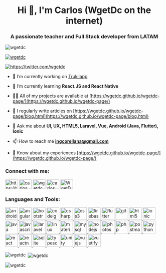 <h1 align="center">Hi 👋, I'm Carlos (WgetDc on the internet)</h1>
<h3 align="center">A passionate teacher and Full Stack developer from LATAM</h3>

<p align="left"> <img src="https://komarev.com/ghpvc/?username=wgetdc&label=Profile%20views&color=0e75b6&style=flat" alt="wgetdc" /> </p>

<p align="left"> <a href="https://github.com/ryo-ma/github-profile-trophy"><img src="https://github-profile-trophy.vercel.app/?username=wgetdc" alt="wgetdc" /></a> </p>

<p align="left"> <a href="https://twitter.com/wgetdc" target="blank"><img src="https://img.shields.io/twitter/follow/wgetdc?logo=twitter&style=for-the-badge" alt="https://twitter.com/wgetdc" /></a> </p>

- 🔭 I’m currently working on [Trukilapp](https://trukilapp.cl/)

- 🌱 I’m currently learning **React.JS and React Native**

- 👨‍💻 All of my projects are available at [https://wgetdc.github.io/wgetdc-page/](https://wgetdc.github.io/wgetdc-page/)

- 📝 I regularly write articles on [https://wgetdc.github.io/wgetdc-page/blog.html](https://wgetdc.github.io/wgetdc-page/blog.html)

- 💬 Ask me about **UI, UX, HTML5, Laravel, Vue, Android (Java, Flutter), Ionic**

- 📫 How to reach me **ingcorellana@gmail.com**

- 📄 Know about my experiences [https://wgetdc.github.io/wgetdc-page/](https://wgetdc.github.io/wgetdc-page/)

<h3 align="left">Connect with me:</h3>
<p align="left">
<a href="https://twitter.com/https://twitter.com/wgetdc" target="blank"><img align="center" src="https://cdn.jsdelivr.net/npm/simple-icons@3.0.1/icons/twitter.svg" alt="https://twitter.com/wgetdc" height="30" width="40" /></a>
<a href="https://linkedin.com/in/carlos alberto orellana soto" target="blank"><img align="center" src="https://cdn.jsdelivr.net/npm/simple-icons@3.0.1/icons/linkedin.svg" alt="carlos alberto orellana soto" height="30" width="40" /></a>
<a href="https://stackoverflow.com/users/wgetdc" target="blank"><img align="center" src="https://cdn.jsdelivr.net/npm/simple-icons@3.0.1/icons/stackoverflow.svg" alt="wgetdc" height="30" width="40" /></a>
<a href="https://www.youtube.com/c/carlos orellana soto" target="blank"><img align="center" src="https://cdn.jsdelivr.net/npm/simple-icons@3.0.1/icons/youtube.svg" alt="carlos orellana soto" height="30" width="40" /></a>
<a href="https://discord.gg/WgetDc #9264" target="blank"><img align="center" src="https://cdn.jsdelivr.net/npm/simple-icons@3.0.1/icons/discord.svg" alt="WgetDc #9264" height="30" width="40" /></a>
</p>

<h3 align="left">Languages and Tools:</h3>
<p align="left"> <a href="https://developer.android.com" target="_blank"> <img src="https://devicons.github.io/devicon/devicon.git/icons/android/android-original-wordmark.svg" alt="android" width="40" height="40"/> </a> <a href="https://angular.io" target="_blank"> <img src="https://devicons.github.io/devicon/devicon.git/icons/angularjs/angularjs-original.svg" alt="angularjs" width="40" height="40"/> </a> <a href="https://getbootstrap.com" target="_blank"> <img src="https://devicons.github.io/devicon/devicon.git/icons/bootstrap/bootstrap-plain.svg" alt="bootstrap" width="40" height="40"/> </a> <a href="https://codeigniter.com" target="_blank"> <img src="https://cdn.worldvectorlogo.com/logos/codeigniter.svg" alt="codeigniter" width="40" height="40"/> </a> <a href="https://www.w3schools.com/cs/" target="_blank"> <img src="https://devicons.github.io/devicon/devicon.git/icons/csharp/csharp-original.svg" alt="csharp" width="40" height="40"/> </a> <a href="https://www.w3schools.com/css/" target="_blank"> <img src="https://devicons.github.io/devicon/devicon.git/icons/css3/css3-original-wordmark.svg" alt="css3" width="40" height="40"/> </a> <a href="https://firebase.google.com/" target="_blank"> <img src="https://www.vectorlogo.zone/logos/firebase/firebase-icon.svg" alt="firebase" width="40" height="40"/> </a> <a href="https://flutter.dev" target="_blank"> <img src="https://www.vectorlogo.zone/logos/flutterio/flutterio-icon.svg" alt="flutter" width="40" height="40"/> </a> <a href="https://git-scm.com/" target="_blank"> <img src="https://www.vectorlogo.zone/logos/git-scm/git-scm-icon.svg" alt="git" width="40" height="40"/> </a> <a href="https://www.w3.org/html/" target="_blank"> <img src="https://devicons.github.io/devicon/devicon.git/icons/html5/html5-original-wordmark.svg" alt="html5" width="40" height="40"/> </a> <a href="https://ionicframework.com" target="_blank"> <img src="https://upload.wikimedia.org/wikipedia/commons/d/d1/Ionic_Logo.svg" alt="ionic" width="40" height="40"/> </a> <a href="https://www.java.com" target="_blank"> <img src="https://devicons.github.io/devicon/devicon.git/icons/java/java-original-wordmark.svg" alt="java" width="40" height="40"/> </a> <a href="https://developer.mozilla.org/en-US/docs/Web/JavaScript" target="_blank"> <img src="https://devicons.github.io/devicon/devicon.git/icons/javascript/javascript-original.svg" alt="javascript" width="40" height="40"/> </a> <a href="https://laravel.com/" target="_blank"> <img src="https://devicons.github.io/devicon/devicon.git/icons/laravel/laravel-plain-wordmark.svg" alt="laravel" width="40" height="40"/> </a> <a href="https://www.linux.org/" target="_blank"> <img src="https://devicons.github.io/devicon/devicon.git/icons/linux/linux-original.svg" alt="linux" width="40" height="40"/> </a> <a href="https://materializecss.com/" target="_blank"> <img src="https://raw.githubusercontent.com/prplx/svg-logos/5585531d45d294869c4eaab4d7cf2e9c167710a9/svg/materialize.svg" alt="materialize" width="40" height="40"/> </a> <a href="https://www.mysql.com/" target="_blank"> <img src="https://devicons.github.io/devicon/devicon.git/icons/mysql/mysql-original-wordmark.svg" alt="mysql" width="40" height="40"/> </a> <a href="https://nodejs.org" target="_blank"> <img src="https://devicons.github.io/devicon/devicon.git/icons/nodejs/nodejs-original-wordmark.svg" alt="nodejs" width="40" height="40"/> </a> <a href="https://www.photoshop.com/en" target="_blank"> <img src="https://devicons.github.io/devicon/devicon.git/icons/photoshop/photoshop-plain.svg" alt="photoshop" width="40" height="40"/> </a> <a href="https://www.php.net" target="_blank"> <img src="https://devicons.github.io/devicon/devicon.git/icons/php/php-original.svg" alt="php" width="40" height="40"/> </a> <a href="https://postman.com" target="_blank"> <img src="https://www.vectorlogo.zone/logos/getpostman/getpostman-icon.svg" alt="postman" width="40" height="40"/> </a> <a href="https://www.python.org" target="_blank"> <img src="https://devicons.github.io/devicon/devicon.git/icons/python/python-original.svg" alt="python" width="40" height="40"/> </a> <a href="https://reactjs.org/" target="_blank"> <img src="https://devicons.github.io/devicon/devicon.git/icons/react/react-original-wordmark.svg" alt="react" width="40" height="40"/> </a> <a href="https://reactnative.dev/" target="_blank"> <img src="https://reactnative.dev/img/header_logo.svg" alt="reactnative" width="40" height="40"/> </a> <a href="https://www.sqlite.org/" target="_blank"> <img src="https://www.vectorlogo.zone/logos/sqlite/sqlite-icon.svg" alt="sqlite" width="40" height="40"/> </a> <a href="https://www.typescriptlang.org/" target="_blank"> <img src="https://devicons.github.io/devicon/devicon.git/icons/typescript/typescript-original.svg" alt="typescript" width="40" height="40"/> </a> <a href="https://unity.com/" target="_blank"> <img src="https://www.vectorlogo.zone/logos/unity3d/unity3d-icon.svg" alt="unity" width="40" height="40"/> </a> <a href="https://vuejs.org/" target="_blank"> <img src="https://devicons.github.io/devicon/devicon.git/icons/vuejs/vuejs-original-wordmark.svg" alt="vuejs" width="40" height="40"/> </a> <a href="https://vuetifyjs.com/en/" target="_blank"> <img src="https://bestofjs.org/logos/vuetify.svg" alt="vuetify" width="40" height="40"/> </a> </p>

<p><img align="left" src="https://github-readme-stats.vercel.app/api/top-langs?username=wgetdc&show_icons=true&locale=en&layout=compact" alt="wgetdc" /></p>

<p>&nbsp;<img align="center" src="https://github-readme-stats.vercel.app/api?username=wgetdc&show_icons=true&locale=en" alt="wgetdc" /></p>

<p><img align="center" src="https://github-readme-streak-stats.herokuapp.com/?user=wgetdc&" alt="wgetdc" /></p>
